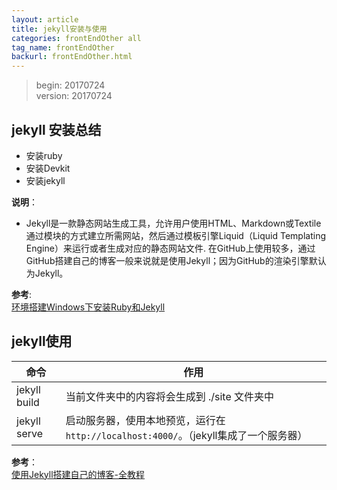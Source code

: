 ```yaml
---
layout: article
title: jekyll安装与使用
categories: frontEndOther all
tag_name: frontEndOther
backurl: frontEndOther.html
---
```

>begin: 20170724  
>version: 20170724

## jekyll 安装总结
 - 安装ruby
 - 安装Devkit
 - 安装jekyll

**说明**：
- Jekyll是一款静态网站生成工具，允许用户使用HTML、Markdown或Textile通过模块的方式建立所需网站，然后通过模板引擎Liquid（Liquid Templating Engine）来运行或者生成对应的静态网站文件. 在GitHub上使用较多，通过GitHub搭建自己的博客一般来说就是使用Jekyll；因为GitHub的渲染引擎默认为Jekyll。

**参考**:  
[环境搭建Windows下安装Ruby和Jekyll](http://blog.csdn.net/qiujuer/article/details/44620019)
## jekyll使用

|命令|作用|
|-|-|
|jekyll build|当前文件夹中的内容将会生成到 ./site 文件夹中|
|jekyll serve|启动服务器，使用本地预览，运行在`http://localhost:4000/`。（jekyll集成了一个服务器）|  

**参考**：  
[使用Jekyll搭建自己的博客-全教程](http://www.jianshu.com/p/c04475ba80e4)